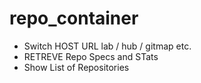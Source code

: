 # repo_container

+ Switch HOST URL  lab / hub / gitmap etc. 
+ RETREVE Repo Specs and STats 
+ Show List of Repositories
